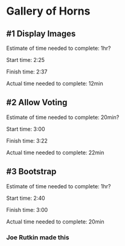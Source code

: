 # Gallery of Horns

## #1 Display Images

Estimate of time needed to complete: 1hr?

Start time: 2:25

Finish time: 2:37

Actual time needed to complete: 12min

## #2 Allow Voting

Estimate of time needed to complete: 20min?

Start time: 3:00

Finish time: 3:22

Actual time needed to complete: 22min

## #3 Bootstrap

Estimate of time needed to complete: 1hr?

Start time: 2:40

Finish time: 3:00

Actual time needed to complete: 20min

### Joe Rutkin made this